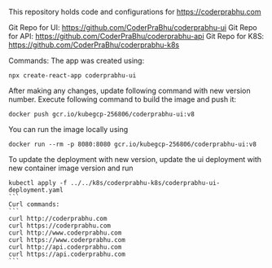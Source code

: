 This repository holds code and configurations for https://coderprabhu.com

Git Repo for UI: https://github.com/CoderPraBhu/coderprabhu-ui
Git Repo for API: https://github.com/CoderPraBhu/coderprabhu-api
Git Repo for K8S: https://github.com/CoderPraBhu/coderprabhu-k8s

Commands:
The app was created using: 
````
npx create-react-app coderprabhu-ui
````
After making any changes, update following command with new version number.
Execute following command to build the image and push it:  
```docker build -t gcr.io/kubegcp-256806/coderprabhu-ui:v8 .  
docker push gcr.io/kubegcp-256806/coderprabhu-ui:v8  
````
You can run the image locally using
````
docker run --rm -p 8080:8080 gcr.io/kubegcp-256806/coderprabhu-ui:v8  
````
To update the deployment with new version, update the ui deployment with new 
container image version and run
````
kubectl apply -f ../../k8s/coderprabhu-k8s/coderprabhu-ui-deployment.yaml  
```
Curl commands:   
```
curl http://coderprabhu.com
curl https://coderprabhu.com
curl http://www.coderprabhu.com
curl https://www.coderprabhu.com
curl http://api.coderprabhu.com
curl https://api.coderprabhu.com
```   